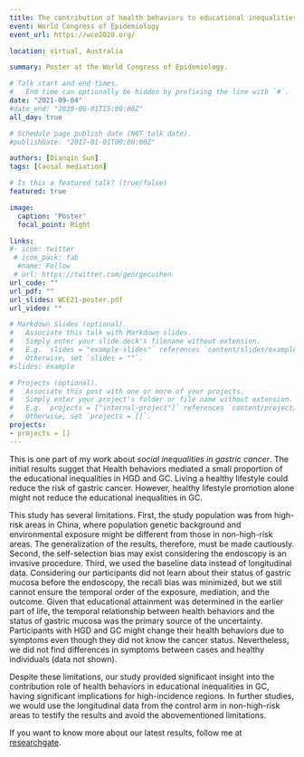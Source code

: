 ```yaml
---
title: The contribution of health behaviors to educational inequalities in gastric high-grade dysplasia and gastric cancer
event: World Congress of Epidemiology
event_url: https://wce2020.org/

location: virtual, Australia

summary: Poster at the World Congress of Epidemiology.

# Talk start and end times.
#   End time can optionally be hidden by prefixing the line with `#`.
date: "2021-09-04"
#date_end: "2030-06-01T15:00:00Z"
all_day: true

# Schedule page publish date (NOT talk date).
#publishDate: "2017-01-01T00:00:00Z"

authors: [Dianqin Sun]
tags: [Causal mediation]

# Is this a featured talk? (true/false)
featured: true

image:
  caption: 'Poster'
  focal_point: Right

links:
#- icon: twitter
 # icon_pack: fab
  #name: Follow
 # url: https://twitter.com/georgecushen
url_code: ""
url_pdf: ""
url_slides: WCE21-poster.pdf
url_video: ""

# Markdown Slides (optional).
#   Associate this talk with Markdown slides.
#   Simply enter your slide deck's filename without extension.
#   E.g. `slides = "example-slides"` references `content/slides/example-slides.md`.
#   Otherwise, set `slides = ""`.
#slides: example

# Projects (optional).
#   Associate this post with one or more of your projects.
#   Simply enter your project's folder or file name without extension.
#   E.g. `projects = ["internal-project"]` references `content/project/deep-learning/index.md`.
#   Otherwise, set `projects = []`.
projects:
- projects = []
---
```

This is one part of my work about *social inequalities in gastric cancer*. The initial results sugget that Health behaviors mediated a small proportion of the educational inequalities in HGD and GC. Living a healthy lifestyle could reduce the risk of gastric cancer. However, healthy lifestyle promotion alone might not reduce the educational inequalities in GC.

This study has several limitations. First, the study population was from high-risk areas in China, where population genetic background and environmental exposure might be different from those in non-high-risk areas. The generalization of the results, therefore, must be made cautiously. Second, the self-selection bias may exist considering the endoscopy is an invasive procedure. Third, we used the baseline data instead of longitudinal data. Considering our participants did not learn about their status of gastric mucosa before the endoscopy, the recall bias was minimized, but we still cannot ensure the temporal order of the exposure, mediation, and the outcome. Given that educational attainment was determined in the earlier part of life, the temporal relationship between health behaviors and the status of gastric mucosa was the primary source of the uncertainty. Participants with HGD and GC might change their health behaviors due to symptoms even though they did not know the cancer status. Nevertheless, we did not find differences in symptoms between cases and healthy individuals (data not shown). 

Despite these limitations, our study provided significant insight into the contribution role of health behaviors in educational inequalities in GC, having significant implications for high-incidence regions. In further studies, we would use the longitudinal data from the control arm in non-high-risk areas to testify the results and avoid the abovementioned limitations.

If you want to know more about our latest results, follow me at [researchgate](https://www.researchgate.net/profile/Dianqin-Sun).

